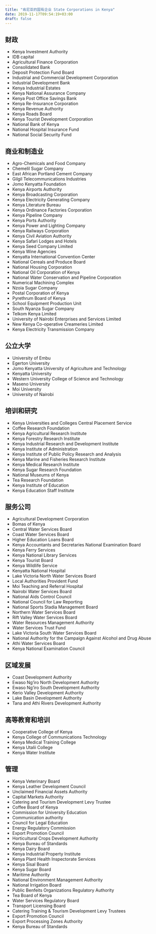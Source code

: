 ```yaml
---
title: "肯尼亚的国有企业 State Corporations in Kenya"
date: 2019-11-17T09:54:19+03:00
draft: false
---
```


## 财政

* Kenya Investment Authority
* IDB capital
* Agricultural Finance Corporation
* Consolidated Bank
* Deposit Protection Fund Board
* Industrial and Commercial Development Corporation
* Industrial Development Bank
* Kenya Industrial Estates
* Kenya National Assurance Company
* Kenya Post Office Savings Bank
* Kenya Re-Insurance Corporation
* Kenya Revenue Authority
* Kenya Roads Board
* Kenya Tourist Development Corporation
* National Bank of Kenya
* National Hospital Insurance Fund
* National Social Security Fund

## 商业和制造业

* Agro-Chemicals and Food Company
* Chemelil Sugar Company
* East African Portland Cement Company
* Gilgil Telecommunications Industries
* Jomo Kenyatta Foundation
* Kenya Airports Authority
* Kenya Broadcasting Corporation
* Kenya Electricity Generating Company
* Kenya Literature Bureau
* Kenya Ordinance Factories Corporation
* Kenya Pipeline Company
* Kenya Ports Authority
* Kenya Power and Lighting Company
* Kenya Railways Corporation
* Kenya Civil Aviation Authority
* Kenya Safari Lodges and Hotels
* Kenya Seed Company Limited
* Kenya Wine Agencies
* Kenyatta International Convention Center
* National Cereals and Produce Board
* National Housing Corporation
* National Oil Corporation of Kenya
* National Water Conservation and Pipeline Corporation
* Numerical Machining Complex
* Nzoia Sugar Company
* Postal Corporation of Kenya
* Pyrethrum Board of Kenya
* School Equipment Production Unit
* South Nyanza Sugar Company
* Telkom Kenya Limited
* University of Nairobi Enterprises and Services Limited
* New Kenya Co-operative Creameries Limited
* Kenya Electricity Transmission Company

## 公立大学

* University of Embu
* Egerton University
* Jomo Kenyatta University of Agriculture and Technology
* Kenyatta University
* Western University College of Science and Technology
* Maseno University
* Moi University
* University of Nairobi

## 培训和研究

* Kenya Universities and Colleges Central Placement Service
* Coffee Research Foundation
* Kenya Agricultural Research Institute
* Kenya Forestry Research Institute
* Kenya Industrial Research and Development Institute
* Kenya Institute of Administration
* Kenya Institute of Public Policy Research and Analysis
* Kenya Marine and Fisheries Research Institute
* Kenya Medical Research Institute
* Kenya Sugar Research Foundation
* National Museums of Kenya
* Tea Research Foundation
* Kenya Institute of Education
* Kenya Education Staff Institute

## 服务公司

* Agricultural Development Corporation
* Bomas of Kenya
* Central Water Services Board
* Coast Water Services Board
* Higher Education Loans Board
* Kenya Accountants and Secretaries National Examination Board
* Kenya Ferry Services
* Kenya National Library Services
* Kenya Tourist Board
* Kenya Wildlife Service
* Kenyatta National Hospital
* Lake Victoria North Water Services Board
* Local Authorities Provident Fund
* Moi Teaching and Referral Hospital
* Nairobi Water Services Board
* National Aids Control Council
* National Council for Law Reporting
* National Sports Stadia Management Board
* Northern Water Services Board
* Rift Valley Water Services Board
* Water Resources Management Authority
* Water Services Trust Fund
* Lake Victoria South Water Services Board
* National Authority for the Campaign Against Alcohol and Drug Abuse
* Athi Water Services Board
* Kenya National Examination Council

## 区域发展

* Coast Development Authority
* Ewaso Ng’iro North Development Authority
* Ewaso Ng’iro South Development Authority
* Kerio Valley Development Authority
* Lake Basin Development Authority
* Tana and Athi Rivers Development Authority

## 高等教育和培训

* Cooperative College of Kenya
* Kenya College of Communications Technology
* Kenya Medical Training College
* Kenya Utalii College
* Kenya Water Institute

## 管理

* Kenya Veterinary Board
* Kenya Leather Development Council
* Unclaimed Financial Assets Authority
* Capital Markets Authority
* Catering and Tourism Development Levy Trustee
* Coffee Board of Kenya
* Commission for University Education
* Communication authority
* Council for Legal Education
* Energy Regulatory Commission
* Export Promotion Council
* Horticultural Crops Development Authority
* Kenya Bureau of Standards
* Kenya Dairy Board
* Kenya Industrial Property Institute
* Kenya Plant Health Inspectorate Services
* Kenya Sisal Board
* Kenya Sugar Board
* Maritime Authority
* National Environment Management Authority
* National Irrigation Board
* Public Benfeits Organizations Regulatory Authority
* Tea Board of Kenya
* Water Services Regulatory Board
* Transport Licensing Board
* Catering Training & Tourism Development Levy Trustees
* Export Promotion Council
* Export Processing Zones Authority
* Kenya Bureau of Standards
